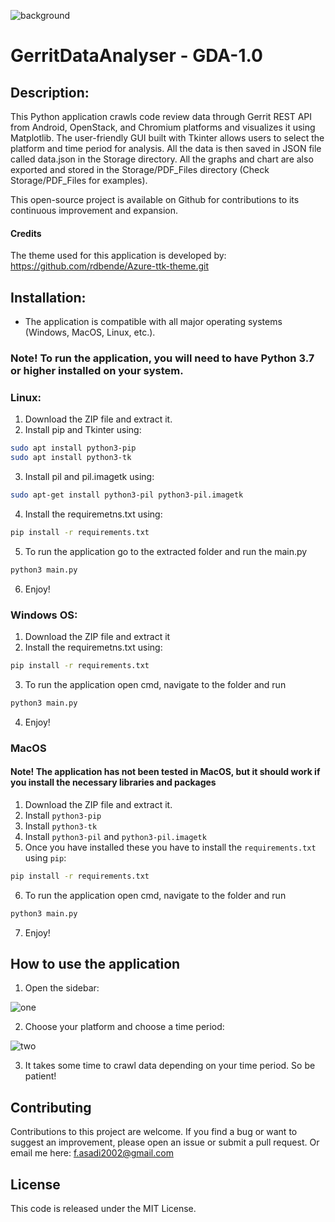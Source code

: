 ![background](https://user-images.githubusercontent.com/34188200/224317301-48a0d7c9-169a-46a9-82b5-71fcf03d54d4.png)

# GerritDataAnalyser - GDA-1.0


## Description:
This Python application crawls code review data through Gerrit REST API from Android, OpenStack, and Chromium platforms and visualizes it using Matplotlib. The user-friendly GUI built with Tkinter allows users to select the platform and time period for analysis. All the data is then saved in JSON file called data.json in the Storage directory. All the graphs and chart are also exported and stored in the Storage/PDF_Files directory (Check Storage/PDF_Files for examples). 

This open-source project is available on Github for contributions to its continuous improvement and expansion.

#### Credits
The theme used for this application is developed by: https://github.com/rdbende/Azure-ttk-theme.git


## Installation:
- The application is compatible with all major operating systems (Windows, MacOS, Linux, etc.).
### Note! To run the application, you will need to have Python 3.7 or higher installed on your system.

### Linux:
1. Download the ZIP file and extract it.
2. Install pip and Tkinter using:
```sh
sudo apt install python3-pip
sudo apt install python3-tk
```
3. Install pil and pil.imagetk using:
```sh
sudo apt-get install python3-pil python3-pil.imagetk
```
4. Install the requiremetns.txt using:
```sh
pip install -r requirements.txt
```
5. To run the application go to the extracted folder and run the main.py
```sh
python3 main.py
```
6. Enjoy!

### Windows OS:
1. Download the ZIP file and extract it
2. Install the requiremetns.txt using:
```sh
pip install -r requirements.txt
```
3. To run the application open cmd, navigate to the folder and run
```sh
python3 main.py
```
4. Enjoy!

### MacOS
#### Note! The application has not been tested in MacOS, but it should work if you install the necessary libraries and packages
1. Download the ZIP file and extract it.
2. Install `python3-pip`
3. Install `python3-tk`
4. Install `python3-pil` and `python3-pil.imagetk`
5. Once you have installed these you have to install the `requirements.txt` using `pip`:
```sh
pip install -r requirements.txt
```
6. To run the application open cmd, navigate to the folder and run
```sh
python3 main.py
```
7. Enjoy!



## How to use the application
1. Open the sidebar:

![one](https://user-images.githubusercontent.com/34188200/224417281-5c9e832c-0b04-4675-ba3b-058a21f00c3b.png)

2. Choose your platform and choose a time period:

![two](https://user-images.githubusercontent.com/34188200/224417309-99d017e5-1a96-43e1-8689-847f37ad06f8.png)

3. It takes some time to crawl data depending on your time period. So be patient!





## Contributing
Contributions to this project are welcome. If you find a bug or want to suggest an improvement, please open an issue or submit a pull request.
Or email me here: f.asadi2002@gmail.com

## License
This code is released under the MIT License.


